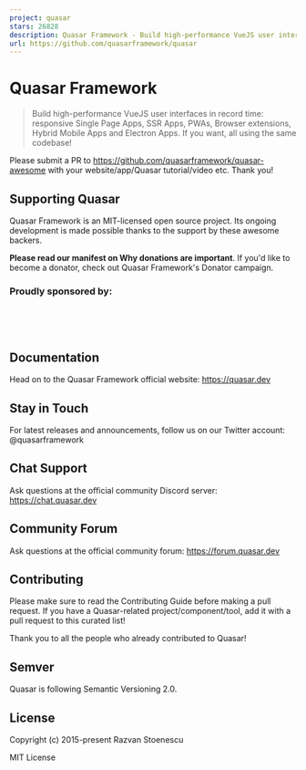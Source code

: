 ```yaml
---
project: quasar
stars: 26828
description: Quasar Framework - Build high-performance VueJS user interfaces in record time
url: https://github.com/quasarframework/quasar
---
```


Quasar Framework
================

> Build high-performance VueJS user interfaces in record time: responsive Single Page Apps, SSR Apps, PWAs, Browser extensions, Hybrid Mobile Apps and Electron Apps. If you want, all using the same codebase!

Please submit a PR to https://github.com/quasarframework/quasar-awesome with your website/app/Quasar tutorial/video etc. Thank you!

Supporting Quasar
-----------------

Quasar Framework is an MIT-licensed open source project. Its ongoing development is made possible thanks to the support by these awesome backers.

**Please read our manifest on Why donations are important**. If you'd like to become a donator, check out Quasar Framework's Donator campaign.

### Proudly sponsored by:

 

 

Documentation
-------------

Head on to the Quasar Framework official website: https://quasar.dev

Stay in Touch
-------------

For latest releases and announcements, follow us on our Twitter account: @quasarframework

Chat Support
------------

Ask questions at the official community Discord server: https://chat.quasar.dev

Community Forum
---------------

Ask questions at the official community forum: https://forum.quasar.dev

Contributing
------------

Please make sure to read the Contributing Guide before making a pull request. If you have a Quasar-related project/component/tool, add it with a pull request to this curated list!

Thank you to all the people who already contributed to Quasar!

Semver
------

Quasar is following Semantic Versioning 2.0.

License
-------

Copyright (c) 2015-present Razvan Stoenescu

MIT License
